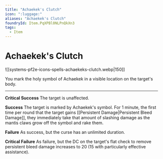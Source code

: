 ```yaml
---
title: "Achaekek's Clutch"
icon: ":luggage:"
aliases: "Achaekek's Clutch"
foundryId: Item.PqXPBl0NLPnQkXn3
tags:
  - Item
---
```


# Achaekek's Clutch
![[systems-pf2e-icons-spells-achaekeks-clutch.webp|150]]

You mark the holy symbol of Achaekek in a visible location on the target's body.

* * *

**Critical Success** The target is unaffected.

**Success** The target is marked by Achaekek's symbol. For 1 minute, the first time per round that the target gains [[Persistent Damage|Persistent Bleed Damage]], they immediately take that amount of slashing damage as the mantis claws grow off the symbol and rake them.

**Failure** As success, but the curse has an unlimited duration.

**Critical Failure** As failure, but the DC on the target's flat check to remove persistent bleed damage increases to 20 (15 with particularly effective assistance).

